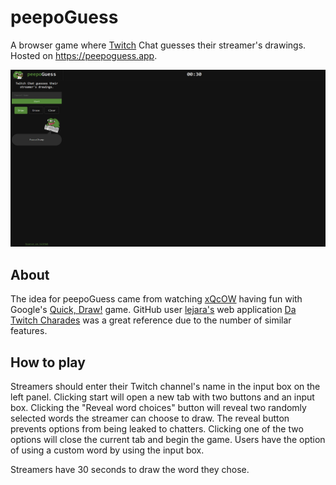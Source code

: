# peepoGuess
A browser game where [Twitch](https://www.twitch.tv/) Chat guesses their streamer's drawings. Hosted on https://peepoguess.app.

![Screenshot of homepage](./img/screenshot.png)
## About
The idea for peepoGuess came from watching [xQcOW](https://www.twitch.tv/xqcow) having fun with Google's [Quick, Draw!](https://quickdraw.withgoogle.com/) game. GitHub user [lejara's](https://github.com/lejara/) web application [Da Twitch Charades](https://datwitchcharades.page/) was a great reference due to the number of similar features.

## How to play
Streamers should enter their Twitch channel's name in the input box on the left panel. Clicking start will open a new tab with two buttons and an input box. Clicking the "Reveal word choices" button will reveal two randomly selected words the streamer can choose to draw. The reveal button prevents options from being leaked to chatters. Clicking one of the two options will close the current tab and begin the game. Users have the option of using a custom word by using the input box.

Streamers have 30 seconds to draw the word they chose.
